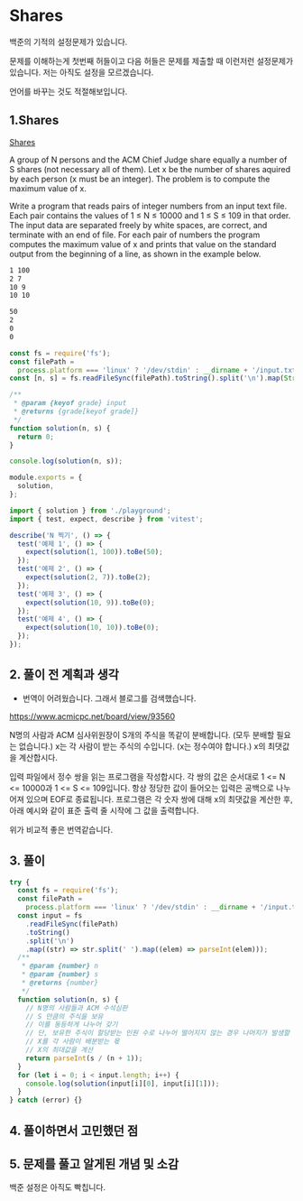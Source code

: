 # Shares

백준의 기적의 설정문제가 있습니다.

문제를 이해하는게 첫번째 허들이고 다음 허들은 문제를 제출할 때 이런저런 설정문제가 있습니다. 저는 아직도 설정을 모르겠습니다.

언어를 바꾸는 것도 적절해보입니다.

## 1.Shares

[Shares](https://www.acmicpc.net/problem/3733)

A group of N persons and the ACM Chief Judge share equally a number of S shares (not necessary all of them). Let x be the number of shares aquired by each person (x must be an integer). The problem is to compute the maximum value of x.

Write a program that reads pairs of integer numbers from an input text file. Each pair contains the values of 1 ≤ N ≤ 10000 and 1 ≤ S ≤ 109 in that order. The input data are separated freely by white spaces, are correct, and terminate with an end of file. For each pair of numbers the program computes the maximum value of x and prints that value on the standard output from the beginning of a line, as shown in the example below.

```txt title="input.txt"
1 100
2 7
10 9
10 10
```

```txt
50
2
0
0
```

```js
const fs = require('fs');
const filePath =
  process.platform === 'linux' ? '/dev/stdin' : __dirname + '/input.txt';
const [n, s] = fs.readFileSync(filePath).toString().split('\n').map(String);

/**
 * @param {keyof grade} input
 * @returns {grade[keyof grade]}
 */
function solution(n, s) {
  return 0;
}

console.log(solution(n, s));

module.exports = {
  solution,
};
```

```js
import { solution } from './playground';
import { test, expect, describe } from 'vitest';

describe('N 찍기', () => {
  test('예제 1', () => {
    expect(solution(1, 100)).toBe(50);
  });
  test('예제 2', () => {
    expect(solution(2, 7)).toBe(2);
  });
  test('예제 3', () => {
    expect(solution(10, 9)).toBe(0);
  });
  test('예제 4', () => {
    expect(solution(10, 10)).toBe(0);
  });
});
```

## 2. 풀이 전 계획과 생각

- 번역이 어려웠습니다. 그래서 블로그를 검색했습니다.

https://www.acmicpc.net/board/view/93560

N명의 사람과 ACM 심사위원장이 S개의 주식을 똑같이 분배합니다. (모두 분배할 필요는 없습니다.) x는 각 사람이 받는 주식의 수입니다. (x는 정수여야 합니다.) x의 최댓값을 계산합시다.

입력 파일에서 정수 쌍을 읽는 프로그램을 작성합시다. 각 쌍의 값은 순서대로 1 <= N <= 10000과 1 <= S <= 109입니다. 항상 정당한 값이 들어오는 입력은 공백으로 나누어져 있으며 EOF로 종료됩니다. 프로그램은 각 숫자 쌍에 대해 x의 최댓값을 계산한 후, 아래 예시와 같이 표준 출력 줄 시작에 그 값을 출력합니다.

위가 비교적 좋은 번역같습니다.

## 3. 풀이

```js
try {
  const fs = require('fs');
  const filePath =
    process.platform === 'linux' ? '/dev/stdin' : __dirname + '/input.txt';
  const input = fs
    .readFileSync(filePath)
    .toString()
    .split('\n')
    .map((str) => str.split(' ').map((elem) => parseInt(elem)));
  /**
   * @param {number} n
   * @param {number} s
   * @returns {number}
   */
  function solution(n, s) {
    // N명의 사람들과 ACM 수석심판
    // S 만큼의 주식을 보유
    // 이를 동등하게 나누어 갖기
    // 단, 보유한 주식이 할당받는 인원 수로 나누어 떨어지지 않는 경우 나머지가 발생할 수 있다.
    // X를 각 사람이 배분받는 몫
    // X의 최대값을 계산
    return parseInt(s / (n + 1));
  }
  for (let i = 0; i < input.length; i++) {
    console.log(solution(input[i][0], input[i][1]));
  }
} catch (error) {}
```

## 4. 풀이하면서 고민했던 점

## 5. 문제를 풀고 알게된 개념 및 소감

백준 설정은 아직도 빡칩니다.
